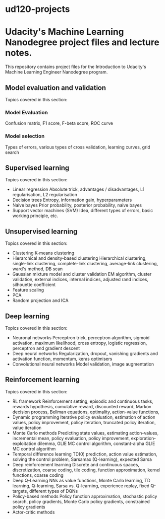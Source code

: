ud120-projects
==============

# Udacity's Machine Learning Nanodegree project files and lecture notes.

This repository contains project files for the Introduction to Udacity's Machine Learning Engineer Nanodegree program.

## Model evaluation and validation
Topics covered in this section:

### Model Evaluation
Confusion matrix, F1 score, F-beta score, ROC curve
### Model selection
Types of errors, various types of cross validation, learning curves, grid search

## Supervised learning
Topics covered in this section:

- Linear regression
Absolute trick, advantages / disadvantages, L1 regularisation, L2 regularisation
- Decision trees
Entropy, information gain, hyperparameters
- Naive bayes
Prior probability, posterior probability, naive bayes
- Support vector machines (SVM)
Idea, different types of errors, basic working principle, etc.


## Unsupervised learning
Topics covered in this section:

- Clustering
K-means clustering
- Hierarchical and density-based clustering
Hierarchical clustering, single-link clustering, complete-link clustering, average-link clustering, ward's method, DB scan
- Gaussian mixture model and cluster validation
EM algorithm, cluster validation, external indices, internal indices, adjusted rand indices, silhouette coefficient
- Feature scaling
- PCA
- Random projection and ICA

## Deep learning

Topics covered in this section:

- Neuronal networks
Perceptron trick, perceptron algorithm, sigmoid activation, maximum likelihood, cross entropy, logistic regression, perceptron and gradient descent
- Deep neural networks
Regularization, dropout, vanishing gradients and activation function, momentum, keras optimisers
- Convolutional neural networks
Model validation, image augmentation

## Reinforcement learning
Topics covered in this section:

- RL framework
Reinforcement setting, episodic and continuous tasks, rewards hypothesis, cumulative reward, discounted reward, Markov decision process, Bellman equations, optimality, action-value functions,
- Dynamic programming
Iterative policy evaluation, estimation of action values, policy improvement, policy iteration, truncated policy iteration, value iteration
- Monte Carlo methods
Predicting state values, estimating action-values, incremental mean, policy evaluation, policy improvement, exploration-exploitation dilemma, GLIE MC control algorithm, constant-alpha GLIE MC control algorithm
- Temporal difference learning
TD(0) prediction, action value estimation, solving the control problem, Sarsamax (Q-learning), expected Sarsa
- Deep reinforcement learning
Discrete and continuous spaces, discretization, coarse coding, tile coding, function approximation, kernel functions, coarse coding
- Deep Q-Learning
NNs as value functions, Monte Carlo learning, TD learning, Q-learning, Sarsa vs. Q-learning, experience replay, fixed Q-targets, different types of DQNs
- Policy-based methods
Policy function approximation, stochastic policy search, policy gradients, Monte Carlo policy gradients, constrained policy gradients
- Actor-critic methods
